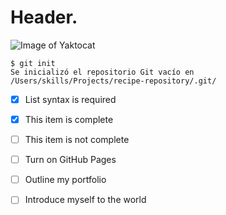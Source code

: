 # Header.
![Image of Yaktocat](https://octodex.github.com/images/yaktocat.png)
``` 
$ git init 
Se inicializó el repositorio Git vacío en /Users/skills/Projects/recipe-repository/.git/ 
```
- [x] List syntax is required
- [x] This item is complete
- [ ] This item is not complete


- [ ] Turn on GitHub Pages
- [ ] Outline my portfolio
- [ ] Introduce myself to the world
